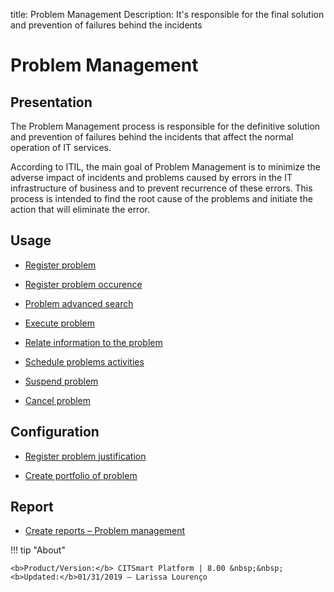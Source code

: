 title: Problem Management 
Description: It's responsible for the final solution and prevention of failures behind the incidents
# Problem Management

Presentation
----------------

The Problem Management process is responsible for the definitive solution
and prevention of failures behind the incidents that affect the normal 
operation of IT services.  

According to ITIL, the main goal of Problem Management is to minimize the
adverse impact of incidents and problems caused by errors in the IT infrastructure
of business and to prevent recurrence of these errors. This process is intended to find
the root cause of the problems and initiate the action that will eliminate the error.

Usage
----------------

-   [Register problem](/en-us/citsmart-platform-8/processes/problem/use/register-problem.html)

-   [Register problem occurence](/en-us/citsmart-platform-8/processes/problem/use/problem-occurrences.html)

-   [Problem advanced search](/en-us/citsmart-platform-8/processes/problem/use/advanced-search-for-problem.html)

-   [Execute problem](/en-us/citsmart-platform-8/processes/problem/use/problem-execution.html)

-   [Relate information to the problem](/en-us/citsmart-platform-8/processes/problem/use/relate-information-to-problem.html)

-   [Schedule problems activities](/en-us/citsmart-platform-8/processes/problem/use/schedule-problem-activities.html)

-   [Suspend problem](/en-us/citsmart-platform-8/processes/problem/use/suspend-problem.html)

-   [Cancel problem](/en-us/citsmart-platform-8/processes/problem/use/cancel-problem.html)

Configuration
----------------

-   [Register problem justification](/en-us/citsmart-platform-8/processes/problem/configuration/problem-justification.html)

-   [Create portfolio of problem](/en-us/citsmart-platform-8/processes/problem/configuration/problem-portfolio.html)

Report
-------------

-   [Create reports – Problem management](/en-us/citsmart-platform-8/processes/problem/use/generate-reports-problem-management.html)

!!! tip "About"

    <b>Product/Version:</b> CITSmart Platform | 8.00 &nbsp;&nbsp;
    <b>Updated:</b>01/31/2019 – Larissa Lourenço
